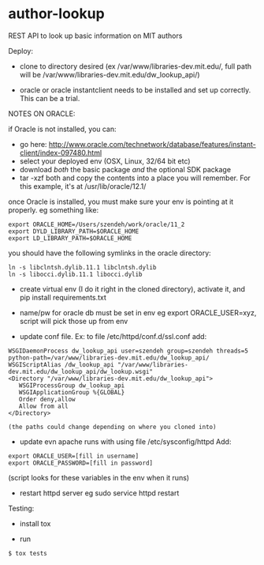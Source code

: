 # author-lookup
REST API to look up basic information on MIT authors

Deploy:

- clone to directory desired (ex /var/www/libraries-dev.mit.edu/, full path will be /var/www/libraries-dev.mit.edu/dw_lookup_api/)

- oracle or oracle instantclient needs to be installed and set up correctly. This can be a trial.

NOTES ON ORACLE:

if Oracle is not installed, you can:
  - go here: http://www.oracle.com/technetwork/database/features/instant-client/index-097480.html
  - select your deployed env (OSX, Linux, 32/64 bit etc)
  - download *both* the basic package *and* the optional SDK package
  - tar -xzf both and copy the contents into a place you will remember. For this example, it's at /usr/lib/oracle/12.1/

once Oracle is installed, you must make sure your env is pointing at it properly. eg something like:
```
export ORACLE_HOME=/Users/szendeh/work/oracle/11_2
export DYLD_LIBRARY_PATH=$ORACLE_HOME
export LD_LIBRARY_PATH=$ORACLE_HOME
```

you should have the following symlinks in the oracle directory:

```
ln -s libclntsh.dylib.11.1 libclntsh.dylib
ln -s libocci.dylib.11.1 libocci.dylib
```

- create virtual env (I do it right in the cloned directory), activate it, and pip install requirements.txt

- name/pw for oracle db must be set in env eg export ORACLE_USER=xyz, script will pick those up from env

- update conf file. Ex:
    to file /etc/httpd/conf.d/ssl.conf add:

```
WSGIDaemonProcess dw_lookup_api user=szendeh group=szendeh threads=5 python-path=/var/www/libraries-dev.mit.edu/dw_lookup_api/
WSGIScriptAlias /dw_lookup_api "/var/www/libraries-dev.mit.edu/dw_lookup_api/dw_lookup.wsgi"
<Directory "/var/www/libraries-dev.mit.edu/dw_lookup_api">
   WSGIProcessGroup dw_lookup_api
   WSGIApplicationGroup %{GLOBAL}
   Order deny,allow
   Allow from all
</Directory>
```
    (the paths could change depending on where you cloned into)

- update evn apache runs with using file /etc/sysconfig/httpd Add:
```
export ORACLE_USER=[fill in username]
export ORACLE_PASSWORD=[fill in password]
```

(script looks for these variables in the env when it runs)


- restart httpd server eg sudo service httpd restart


Testing:

- install tox

- run 

```
$ tox tests
```